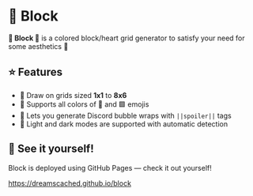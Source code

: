 # 💚 Block



**💚 Block 💚** is a colored block/heart grid generator to satisfy your
need for some aesthetics 🥰

## ⭐ Features

* 🎨 Draw on grids sized **1x1** to **8x6**
* 🎊 Supports all colors of 💚 and 🟩 emojis
* 🙈 Lets you generate Discord bubble wraps with `||spoiler||` tags
* 🌙 Light and dark modes are supported with automatic detection


## 🚀 See it yourself!

Block is deployed using GitHub Pages &mdash; check it out yourself!

https://dreamscached.github.io/block